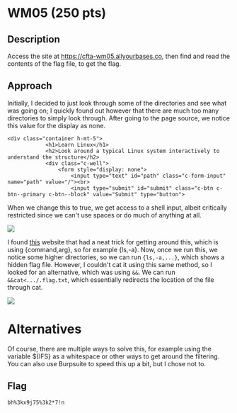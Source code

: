 # WM05 (250 pts)

## Description
Access the site at https://cfta-wm05.allyourbases.co, then find and read the contents of the flag file, to get the flag.

## Approach
Initially, I decided to just look through some of the directories and see what was going on; I quickly found out however that there are much too many directories to simply look through. After going to the page source, we notice this value for the display as none.
```
<div class="container h-mt-5">
            <h1>Learn Linux</h1>
            <h2>Look around a typical Linux system interactively to understand the structure</h2>
            <div class="c-well">
                <form style="display: none">
                    <input type="text" id="path" class="c-form-input" name="path" value="/"><br>
                    <input type="submit" id="submit" class="c-btn c-btn--primary c-btn--block" value="Submit" type="button">
```
When we change this to true, we get access to a shell input, albeit critically restricted since we can't use spaces or do much of anything at all.

![](shellaccess.jpg)

I found [this](https://www.betterhacker.com/2016/10/command-injection-without-spaces.html) website that had a neat trick for getting around this, which is using {command,arg}, so for example {ls,-a}. Now, once we run this, we notice some higher directories, so we can run `{ls,-a,...}`, which shows a hidden flag file. However, I couldn't cat it using this same method, so I looked for an alternative, which was using `&&`. We can run `&&cat<.../.flag.txt`, which essentially redirects the location of the file through cat. 

![](flagoutput.jpg)

# Alternatives
Of course, there are multiple ways to solve this, for example using the variable ${IFS} as a whitespace or other ways to get around the filtering. You can also use Burpsuite to speed this up a bit, but I chose not to. 

## Flag
`bh%3kx9j75%3k2*7!n`

